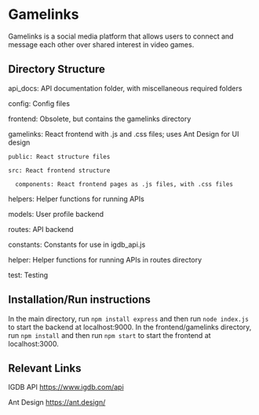 # Gamelinks
Gamelinks is a social media platform that allows users to connect and message each other over shared interest in video games. 

## Directory Structure
api_docs: API documentation folder, with miscellaneous required folders

config: Config files

frontend: Obsolete, but contains the gamelinks directory

  gamelinks: React frontend with .js and .css files; uses Ant Design for UI design
  
    public: React structure files
    
    src: React frontend structure
    
      components: React frontend pages as .js files, with .css files
      
helpers: Helper functions for running APIs

models: User profile backend

routes: API backend

  constants: Constants for use in igdb_api.js
  
  helper: Helper functions for running APIs in routes directory
  
test: Testing

## Installation/Run instructions
In the main directory, run `npm install express` and then run `node index.js` to start the backend at localhost:9000.
In the frontend/gamelinks directory, run `npm install` and then run `npm start` to start the frontend at localhost:3000.

## Relevant Links 
IGDB API
https://www.igdb.com/api

Ant Design
https://ant.design/
